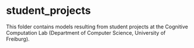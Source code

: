 student_projects
================

This folder contains models resulting from student projects at the Cognitive Computation Lab (Department of Computer Science, University of Freiburg).
